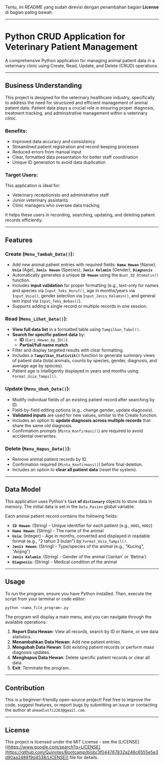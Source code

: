Tentu, ini *README* yang sudah direvisi dengan penambahan bagian **License** di bagian paling bawah.

-----

# Python CRUD Application for Veterinary Patient Management

A comprehensive Python application for managing animal patient data in a veterinary clinic using Create, Read, Update, and Delete (CRUD) operations.

-----

## Business Understanding

This project is designed for the veterinary healthcare industry, specifically to address the need for structured and efficient management of animal patient data. Patient data plays a crucial role in ensuring proper diagnosis, treatment tracking, and administrative management within a veterinary clinic.

### Benefits:

  * Improved data accuracy and consistency
  * Streamlined patient registration and record-keeping processes
  * Reduced errors from manual input
  * Clear, formatted data presentation for better staff coordination
  * Unique ID generation to avoid data duplication

### Target Users:

This application is ideal for:

  * Veterinary receptionists and administrative staff
  * Junior veterinary assistants
  * Clinic managers who oversee data tracking

It helps these users in recording, searching, updating, and deleting patient records efficiently.

-----

## Features

### Create (`Menu_Tambah_Data()`):

  * Add new animal patient entries with required fields: **`Nama Hewan`** (Name), **`Usia`** (Age), **`Jenis Hewan`** (Species), **`Jenis Kelamin`** (Gender), **`Diagnosis`**
  * Automatically generates a unique **`ID Hewan`** using the `Buat_ID_Otomatis()` function.
  * Includes **input validation** for proper formatting (e.g., text-only for names and species via `Input_Teks_Huruf()`, age in months/years via `Input_Usia()`, gender selection via `Input_Jenis_Kelamin()`, and general text input via `Input_Teks_Bebas()`).
  * Supports adding a single record or multiple records in one session.

### Read (`Menu_Lihat_Data()`):

  * **View full data list** in a formatted table using `Tampilkan_Tabel()`.
  * **Search for specific patient data** by:
      * **ID** (`Cari_Hewan_by_ID()`)
      * **Partial/full name match**
  * Filter and display targeted results with clear formatting.
  * Includes a **`Tampilkan_Statistik()`** function to generate summary views of patient data (total animals, counts by species, gender, diagnosis, and average age by species).
  * Patient age is intelligently displayed in years and months using `Format_Usia_Tampil()`.

### Update (`Menu_Ubah_Data()`):

  * Modify individual fields of an existing patient record after searching by ID.
  * Field-by-field editing options (e.g., change gender, update diagnosis).
  * **Validated inputs** are used for new values, similar to the Create function.
  * Includes an option to **update diagnosis across multiple records** that share the same old diagnosis.
  * Confirmation prompts (`Minta_Konfirmasi()`) are required to avoid accidental overwrites.

### Delete (`Menu_Hapus_Data()`):

  * Remove animal patient records by ID.
  * Confirmation required (`Minta_Konfirmasi()`) before final deletion.
  * Includes an option to **clear all patient data** (reset the system).

-----

## Data Model

This application uses Python's **`list` of `dictionary`** objects to store data in memory. The initial data is set in the `Data_Pasien` global variable.

Each animal patient record contains the following fields:

  * **`ID Hewan`**: (String) - Unique identifier for each patient (e.g., `H001`, `H002`)
  * **`Nama Hewan`**: (String) - The name of the animal
  * **`Usia`**: (Integer) - Age in months, converted and displayed in readable format (e.g., "2 tahun 3 bulan") by `Format_Usia_Tampil()`.
  * **`Jenis Hewan`**: (String) - Type/species of the animal (e.g., "Kucing", "Anjing")
  * **`Jenis Kelamin`**: (String) - Gender of the animal ('Jantan' or 'Betina')
  * **`Diagnosis`**: (String) - Medical condition of the animal

-----

## Usage

To run the program, ensure you have Python installed. Then, execute the script from your terminal or code editor:

```bash
python <nama_file_program>.py
```

The program will display a main menu, and you can navigate through the available operations:

1.  **Report Data Hewan**: View all records, search by ID or Name, or see data statistics.
2.  **Menambahkan Data Hewan**: Add new patient entries.
3.  **Mengubah Data Hewan**: Edit existing patient records or perform mass diagnosis updates.
4.  **Menghapus Data Hewan**: Delete specific patient records or clear all data.
5.  **Exit**: Terminate the program.

-----

## Contribution

This is a beginner-friendly open-source project\! Feel free to improve the code, suggest features, or report bugs by submitting an issue or contacting the author at `ahmadlutfi2263@gmail.com`.

-----

## License

This project is licensed under the MIT License - see the [LICENSE]((https://www.google.com/search?q=LICENSE](https://github.com/Quinntes/Bootcamp/blob/3f044767832a246c6555e5e3d90aa248919d4538/LICENSE)) file for details.
